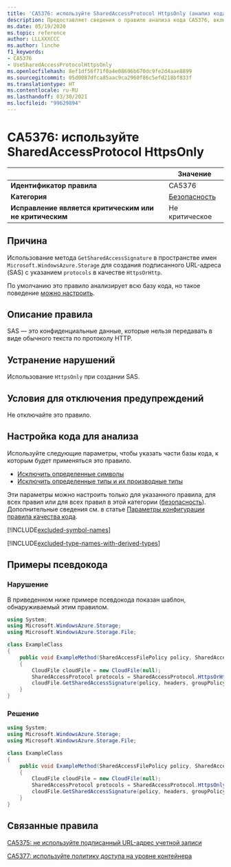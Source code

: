 ```yaml
---
title: 'CA5376: используйте SharedAccessProtocol HttpsOnly (анализ кода)'
description: Предоставляет сведения о правиле анализа кода CA5376, включая причины нарушений и способы их устранения, а также условия отключения правила.
ms.date: 05/19/2020
ms.topic: reference
author: LLLXXXCCC
ms.author: linche
f1_keywords:
- CA5376
- UseSharedAccessProtocolHttpsOnly
ms.openlocfilehash: 8ef1df56f71f0a4e08696b670dc9fe2d4aae8899
ms.sourcegitcommit: 05d0087dfca85aac9ca2960f86c5efd218bf833f
ms.translationtype: HT
ms.contentlocale: ru-RU
ms.lasthandoff: 03/30/2021
ms.locfileid: "99629894"
---
```

# <a name="ca5376-use-sharedaccessprotocol-httpsonly"></a>CA5376: используйте SharedAccessProtocol HttpsOnly

| | Значение |
|-|-|
| **Идентификатор правила** |CA5376|
| **Категория** |[Безопасность](security-warnings.md)|
| **Исправление является критическим или не критическим** |Не критическое|

## <a name="cause"></a>Причина

Использование метода `GetSharedAccessSignature` в пространстве имен `Microsoft.WindowsAzure.Storage` для создания подписанного URL-адреса (SAS) с указанием `protocols` в качестве `HttpsOrHttp`.

По умолчанию это правило анализирует всю базу кода, но такое поведение [можно настроить](#configure-code-to-analyze).

## <a name="rule-description"></a>Описание правила

SAS — это конфиденциальные данные, которые нельзя передавать в виде обычного текста по протоколу HTTP.

## <a name="how-to-fix-violations"></a>Устранение нарушений

Использование `HttpsOnly` при создании SAS.

## <a name="when-to-suppress-warnings"></a>Условия для отключения предупреждений

Не отключайте это правило.

## <a name="configure-code-to-analyze"></a>Настройка кода для анализа

Используйте следующие параметры, чтобы указать части базы кода, к которым будет применяться это правило.

- [Исключить определенные символы](#exclude-specific-symbols)
- [Исключить определенные типы и их производные типы](#exclude-specific-types-and-their-derived-types)

Эти параметры можно настроить только для указанного правила, для всех правил или для всех правил в этой категории ([безопасность](security-warnings.md)). Дополнительные сведения см. в статье [Параметры конфигурации правила качества кода](../code-quality-rule-options.md).

[!INCLUDE[excluded-symbol-names](~/includes/code-analysis/excluded-symbol-names.md)]

[!INCLUDE[excluded-type-names-with-derived-types](~/includes/code-analysis/excluded-type-names-with-derived-types.md)]

## <a name="pseudo-code-examples"></a>Примеры псевдокода

### <a name="violation"></a>Нарушение

В приведенном ниже примере псевдокода показан шаблон, обнаруживаемый этим правилом.

```csharp
using System;
using Microsoft.WindowsAzure.Storage;
using Microsoft.WindowsAzure.Storage.File;

class ExampleClass
{
    public void ExampleMethod(SharedAccessFilePolicy policy, SharedAccessFileHeaders headers, string groupPolicyIdentifier, IPAddressOrRange ipAddressOrRange)
    {
        CloudFile cloudFile = new CloudFile(null);
        SharedAccessProtocol protocols = SharedAccessProtocol.HttpsOrHttp;
        cloudFile.GetSharedAccessSignature(policy, headers, groupPolicyIdentifier, protocols, ipAddressOrRange);
    }
}
```

### <a name="solution"></a>Решение

```csharp
using System;
using Microsoft.WindowsAzure.Storage;
using Microsoft.WindowsAzure.Storage.File;

class ExampleClass
{
    public void ExampleMethod(SharedAccessFilePolicy policy, SharedAccessFileHeaders headers, string groupPolicyIdentifier, IPAddressOrRange ipAddressOrRange)
    {
        CloudFile cloudFile = new CloudFile(null);
        SharedAccessProtocol protocols = SharedAccessProtocol.HttpsOnly;
        cloudFile.GetSharedAccessSignature(policy, headers, groupPolicyIdentifier, protocols, ipAddressOrRange);
    }
}
```

## <a name="related-rules"></a>Связанные правила

[CA5375: не используйте подписанный URL-адрес учетной записи](ca5375.md)

[CA5377: используйте политику доступа на уровне контейнера](ca5377.md)
